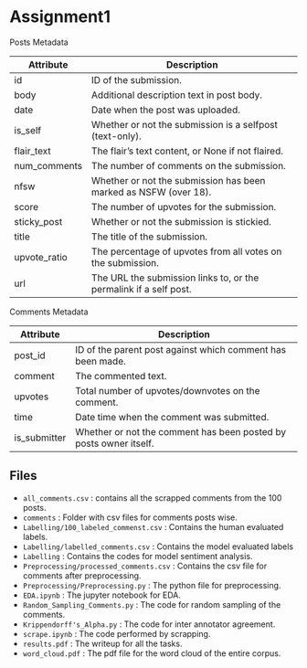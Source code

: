 # Assignment1

<samll> Posts Metadata </small>

| Attribute    | Description                                          |
|--------------|------------------------------------------------------|
| id           | ID of the submission.                                |
| body         | Additional description text in post body.            |
| date         | Date when the post was uploaded.                     |
| is_self      | Whether or not the submission is a selfpost (text-only). |
| flair_text   | The flair’s text content, or None if not flaired.    |
| num_comments | The number of comments on the submission.            |
| nfsw         | Whether or not the submission has been marked as NSFW (over 18). |
| score        | The number of upvotes for the submission.            |
| sticky_post  | Whether or not the submission is stickied.           |
| title        | The title of the submission.                         |
| upvote_ratio | The percentage of upvotes from all votes on the submission. |
| url          | The URL the submission links to, or the permalink if a self post. |

<samll> Comments Metadata </small>

| Attribute    | Description                                          |
|--------------|------------------------------------------------------|
| post_id      | ID of the parent post against which comment has been made. |
| comment      | The commented text.                                  |
| upvotes      | Total number of upvotes/downvotes on the comment.    |
| time         | Date time when the comment was submitted.            |
| is_submitter | Whether or not the comment has been posted by posts owner itself. |

## Files 
* `all_comments.csv` : contains all the scrapped comments from the 100 posts.
* `comments` : Folder with csv files for comments posts wise.
* `Labelling/100_labeled_commenst.csv` : Contains the human evaluated labels.
* `Labelling/labelled_comments.csv` : Contains the model evaluated labels
* `Labelling` : Contains the codes for model sentiment analysis.
* `Preprocessing/processed_comments.csv` : Contains the csv file for comments after preprocessing.
* `Preprocessing/Preprocessing.py` : The python file for preprocessing.
* `EDA.ipynb` : The jupyter notebook for EDA.
* `Random_Sampling_Comments.py` : The code for random sampling of the comments.
* `Krippendorff's_Alpha.py` : The code for inter annotator agreement.
* `scrape.ipynb` : The code performed by scrapping.
* `results.pdf` : The writeup for all the tasks.
* `word_cloud.pdf` : The pdf file for the word cloud of the entire corpus.